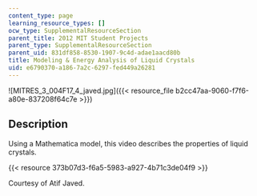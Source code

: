 ```yaml
---
content_type: page
learning_resource_types: []
ocw_type: SupplementalResourceSection
parent_title: 2012 MIT Student Projects
parent_type: SupplementalResourceSection
parent_uid: 831df858-8530-1907-9c4d-adae1aacd80b
title: Modeling & Energy Analysis of Liquid Crystals
uid: e6790370-a186-7a2c-6297-fed449a26281
---
```


![MITRES_3_004F17_4_javed.jpg]({{< resource_file b2cc47aa-9060-f7f6-a80e-837208f64c7e >}})

Description
-----------

Using a Mathematica model, this video describes the properties of liquid crystals.

{{< resource 373b07d3-f6a5-5983-a927-4b71c3de04f9 >}}

Courtesy of Atif Javed.